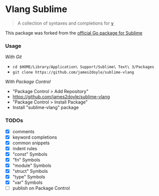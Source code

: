 # Vlang Sublime

> A collection of syntaxes and completions for [v](https://github.com/vlang/v)

This package was forked from the [official Go package for Sublime](https://github.com/sublimehq/Packages/tree/93383eb0dfe8b7da56ab2ab27a406e86a2679c31/Go)

### Usage

*With Git*

- `cd $HOME/Library/Application\ Support/Sublime\ Text\ 3/Packages`
- `git clone https://github.com/james2doyle/sublime-vlang`

*With Package Control*

- "Package Control > Add Repository"
- https://github.com/james2doyle/sublime-vlang
- "Package Control > Install Package"
- Install "sublime-vlang" package

### TODOs

- [x] comments
- [x] keyword completions
- [x] common snippets
- [x] indent rules
- [x] "const" Symbols
- [x] "fn" Symbols
- [x] "module" Symbols
- [x] "struct" Symbols
- [x] "type" Symbols
- [x] "var" Symbols
- [ ] publish on Package Control
